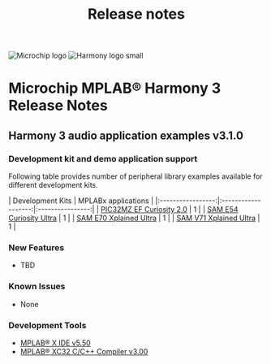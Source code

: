 ﻿---
title: Release notes
nav_order: 99
---

![Microchip logo](https://raw.githubusercontent.com/wiki/Microchip-MPLAB-Harmony/Microchip-MPLAB-Harmony.github.io/images/microchip_logo.png)
![Harmony logo small](https://raw.githubusercontent.com/wiki/Microchip-MPLAB-Harmony/Microchip-MPLAB-Harmony.github.io/images/microchip_mplab_harmony_logo_small.png)

# Microchip MPLAB® Harmony 3 Release Notes

## Harmony 3 audio application examples  v3.1.0

### Development kit and demo application support

Following table provides number of peripheral library examples available for different development kits.

| Development Kits  | MPLABx applications |
|:-----------------:|:-------------------:|:----------------:|
| [PIC32MZ EF Curiosity 2.0](https://www.microchip.com/DevelopmentTools/ProductDetails/xxx) | 1 |
| [SAM E54 Curiosity Ultra](https://www.microchip.com/DevelopmentTools/ProductDetails/xxx) | 1 |
| [SAM E70 Xplained Ultra](https://www.microchip.com/developmenttools/ProductDetails/xxx) | 1 |
| [SAM V71 Xplained Ultra](https://www.microchip.com/developmenttools/ProductDetails/xxx) | 1 |

### New Features

- TBD

### Known Issues

- None

### Development Tools

- [MPLAB® X IDE v5.50](https://www.microchip.com/mplab/mplab-x-ide)
- [MPLAB® XC32 C/C++ Compiler v3.00](https://www.microchip.com/mplab/compilers)
